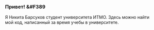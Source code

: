 ### Привет! &#F389

 Я Никита Барсуков студент университета ИТМО. Здесь можно найти мой код, написанный за время учебы в университете. 
